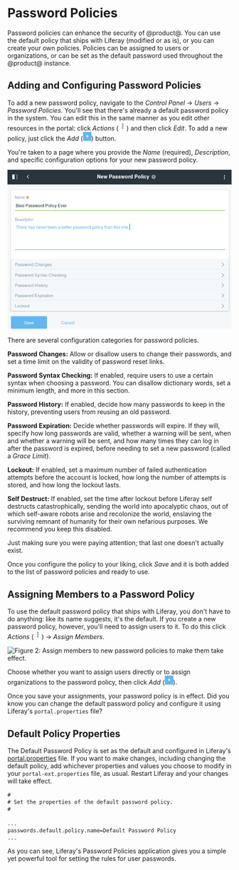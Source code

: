 # Password Policies [](id=password-policies)

Password policies can enhance the security of @product@. You can use the default
policy that ships with Liferay (modified or as is), or you can create your own
policies. Policies can be assigned to users or organizations, or can be set as
the default password used throughout the @product@ instance. 

## Adding and Configuring Password Policies [](id=adding-and-configuring-password-policies)

To add a new password policy, navigate to the *Control Panel* &rarr; *Users*
&rarr; *Password Policies*. You'll see that there's already a default password
policy in the system. You can edit this in the same manner as you edit other
resources in the portal: click *Actions*
(![Actions](../../images/icon-actions.png)) and then click *Edit*. To add a new
policy, just click the *Add* (![Add](../../images/icon-add.png)) button.

You're taken to a page where you provide the *Name* (required), *Description*,
and specific configuration options for your new password policy.

![Figure 1: You can create new password policies to suit your needs.](../../images/password-policy-add.png)

There are several configuration categories for password policies.

**Password Changes:** Allow or disallow users to change their passwords, and
set a time limit on the validity of password reset links.

**Password Syntax Checking:** If enabled, require users to use a certain
syntax when choosing a password. You can disallow dictionary words, set a
minimum length, and more in this section.

**Password History:** If enabled, decide how many passwords to keep in the
history, preventing users from reusing an old password.

**Password Expiration:** Decide whether passwords will expire. If they will,
specify how long passwords are valid, whether a warning will be sent, when
and whether a warning will be sent, and how many times they can log in after the
password is expired, before needing to set a new password (called a *Grace
Limit*). 

**Lockout:** If enabled, set a maximum number of failed authentication
attempts before the account is locked, how long the number of attempts is
stored, and how long the lockout lasts.

**Self Destruct:** If enabled, set the time after lockout before Liferay self
destructs catastrophically, sending the world into apocalyptic chaos, out of
which self-aware robots arise and recolonize the world, enslaving the surviving
remnant of humanity for their own nefarious purposes. We recommend you keep
this disabled.

Just making sure you were paying attention; that last one doesn't actually
exist. 

Once you configure the policy to your liking, click *Save* and it is both added
to the list of password policies and ready to use.

## Assigning Members to a Password Policy [](id=assigning-members-to-a-password-policy)

To use the default password policy that ships with Liferay, you don't have to do
anything: like its name suggests, it's the default. If you create a new password
policy, however, you'll need to assign users to it. To do this click *Actions*
(![Actions](../../images/icon-actions.png)) &rarr; *Assign Members*.

![Figure 2: Assign members to new password policies to make them take
effect.](../../images/password-policy-assign-members.png)

Choose whether you want to assign users directly or to assign organizations to
the password policy, then click *Add* (![Add](../../images/icon-add.png)).

Once you save your assignments, your password policy is in effect. Did you know
you can change the default password policy and configure it using Liferay's
`portal.properties` file?

## Default Policy Properties [](id=default-policy-properties)

The Default Password Policy is set as the default and configured in Liferay's
[portal.properties](https://docs.liferay.com/portal/7.0/propertiesdoc/portal.properties.html#Passwords)
file. If you want to make changes, including changing the default policy, add
whichever properties and values you choose to modify in your
`portal-ext.properties` file, as usual. Restart Liferay and your changes will
take effect.

    #
    # Set the properties of the default password policy.
    #

    ...
    passwords.default.policy.name=Default Password Policy
    ...

As you can see, Liferay's Password Policies application gives you a simple yet powerful
tool for setting the rules for user passwords.
